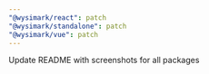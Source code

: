 ```yaml
---
"@wysimark/react": patch
"@wysimark/standalone": patch
"@wysimark/vue": patch
---
```


Update README with screenshots for all packages
